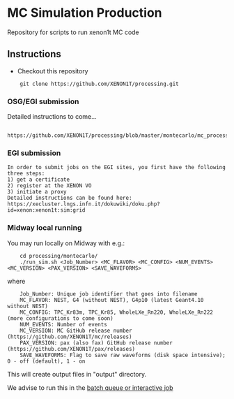 # MC Simulation Production
Repository for scripts to run xenon1t MC code

## Instructions

* Checkout this repository
~~~~
    git clone https://github.com/XENON1T/processing.git
~~~~

### OSG/EGI submission 

Detailed instructions to come...
~~~~
    https://github.com/XENON1T/processing/blob/master/montecarlo/mc_process.py
~~~~

### EGI submission 
~~~~
In order to submit jobs on the EGI sites, you first have the following three steps:
1) get a certificate
2) register at the XENON VO
3) initiate a proxy
Detailed instructions can be found here: https://xecluster.lngs.infn.it/dokuwiki/doku.php?id=xenon:xenon1t:sim:grid

~~~~

### Midway local running

You may run locally on Midway with e.g.:
~~~~
    cd processing/montecarlo/
    ./run_sim.sh <Job_Number> <MC_FLAVOR> <MC_CONFIG> <NUM_EVENTS> <MC_VERSION> <PAX_VERSION> <SAVE_WAVEFORMS>
~~~~
where
~~~~
    Job_Number: Unique job identifier that goes into filename
    MC_FLAVOR: NEST, G4 (without NEST), G4p10 (latest Geant4.10 without NEST)
    MC_CONFIG: TPC_Kr83m, TPC_Kr85, WholeLXe_Rn220, WholeLXe_Rn222 (more configurations to come soon)
    NUM_EVENTS: Number of events 
    MC_VERSION: MC GitHub release number (https://github.com/XENON1T/mc/releases)
    PAX_VERSION: pax (also fax) GitHub release number (https://github.com/XENON1T/pax/releases)
    SAVE_WAVEFORMS: Flag to save raw waveforms (disk space intensive); 0 - off (default), 1 - on
~~~~

This will create output files in "output" directory.

We advise to run this in the [batch queue or interactive job](https://xecluster.lngs.infn.it/dokuwiki/doku.php?id=xenon:xenon1t:analysis:beginnersguide#the_midway_batch_queue)
